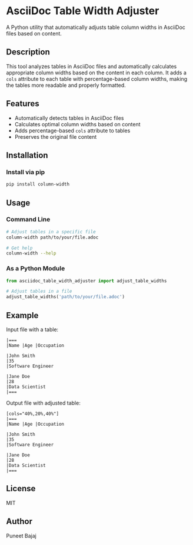 # AsciiDoc Table Width Adjuster

A Python utility that automatically adjusts table column widths in AsciiDoc files based on content.

## Description

This tool analyzes tables in AsciiDoc files and automatically calculates appropriate column widths based on the content in each column. It adds a `cols` attribute to each table with percentage-based column widths, making the tables more readable and properly formatted.

## Features

- Automatically detects tables in AsciiDoc files
- Calculates optimal column widths based on content
- Adds percentage-based `cols` attribute to tables
- Preserves the original file content

## Installation
### Install via pip

```bash
pip install column-width
```

## Usage

### Command Line

```bash
# Adjust tables in a specific file
column-width path/to/your/file.adoc

# Get help
column-width --help
```

### As a Python Module

```python
from asciidoc_table_width_adjuster import adjust_table_widths

# Adjust tables in a file
adjust_table_widths('path/to/your/file.adoc')
```

## Example

Input file with a table:
```
|===
|Name |Age |Occupation

|John Smith
|35
|Software Engineer

|Jane Doe
|28
|Data Scientist
|===
```

Output file with adjusted table:
```
[cols="40%,20%,40%"]
|===
|Name |Age |Occupation

|John Smith
|35
|Software Engineer

|Jane Doe
|28
|Data Scientist
|===
```

## License

MIT

## Author

Puneet Bajaj